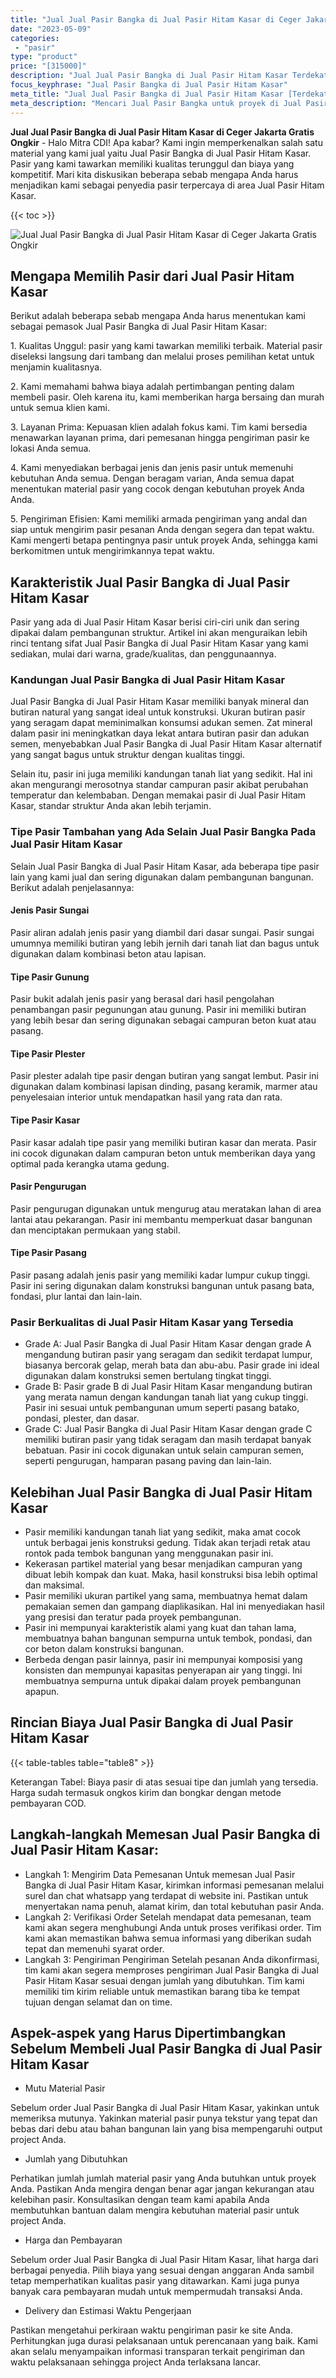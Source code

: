 ```yaml
---
title: "Jual Jual Pasir Bangka di Jual Pasir Hitam Kasar di Ceger Jakarta Gratis Ongkir"
date: "2023-05-09"
categories:
 - "pasir"
type: "product"
price: "[315000]"
description: "Jual Jual Pasir Bangka di Jual Pasir Hitam Kasar Terdekat. Jual Pasir Bangka ini sering digunakan dalam proyek konstruksi sebagai material adukan yang berkualitas dan bersih. Hubungi kami untuk informasi lebih lanjut."
focus_keyphrase: "Jual Pasir Bangka di Jual Pasir Hitam Kasar"
meta_title: "Jual Jual Pasir Bangka di Jual Pasir Hitam Kasar [Terdekat] - CDI"
meta_description: "Mencari Jual Pasir Bangka untuk proyek di Jual Pasir Hitam Kasar? Kami menawarkan Jual Pasir Bangka berkualitas untuk material adukan. Segera dapatkan penawaran terbaik."
---
```


**Jual Jual Pasir Bangka di Jual Pasir Hitam Kasar di Ceger Jakarta Gratis Ongkir** - Halo Mitra CDI! Apa kabar? Kami ingin memperkenalkan salah satu material yang kami jual yaitu Jual Pasir Bangka di Jual Pasir Hitam Kasar. Pasir yang kami tawarkan memiliki kualitas terunggul dan biaya yang kompetitif. Mari kita diskusikan beberapa sebab mengapa Anda harus menjadikan kami sebagai penyedia pasir terpercaya di area Jual Pasir Hitam Kasar.

{{< toc >}}

![Jual Jual Pasir Bangka di Jual Pasir Hitam Kasar di Ceger Jakarta Gratis Ongkir](/images/pasir/pasir-bangunan-29.jpg)

## Mengapa Memilih Pasir dari Jual Pasir Hitam Kasar

Berikut adalah beberapa sebab mengapa Anda harus menentukan kami sebagai pemasok Jual Pasir Bangka di Jual Pasir Hitam Kasar:

1\.  Kualitas Unggul: pasir yang kami tawarkan memiliki terbaik. Material pasir diseleksi langsung dari tambang dan melalui proses pemilihan ketat untuk menjamin kualitasnya.

2\.  Kami memahami bahwa biaya adalah pertimbangan penting dalam membeli pasir. Oleh karena itu, kami memberikan harga bersaing dan murah untuk semua klien kami.

3\.  Layanan Prima: Kepuasan klien adalah fokus kami. Tim kami bersedia menawarkan layanan prima, dari pemesanan hingga pengiriman pasir ke lokasi Anda semua.

4\.  Kami menyediakan berbagai jenis dan jenis pasir untuk memenuhi kebutuhan Anda semua. Dengan beragam varian, Anda semua dapat menentukan material pasir yang cocok dengan kebutuhan proyek Anda Anda.

5\.  Pengiriman Efisien: Kami memiliki armada pengiriman yang andal dan siap untuk mengirim pasir pesanan Anda dengan segera dan tepat waktu. Kami mengerti betapa pentingnya pasir untuk proyek Anda, sehingga kami berkomitmen untuk mengirimkannya tepat waktu.

## Karakteristik Jual Pasir Bangka di Jual Pasir Hitam Kasar

Pasir yang ada di Jual Pasir Hitam Kasar berisi ciri-ciri unik dan sering dipakai dalam pembangunan struktur. Artikel ini akan menguraikan lebih rinci tentang sifat Jual Pasir Bangka di Jual Pasir Hitam Kasar yang kami sediakan, mulai dari warna, grade/kualitas, dan penggunaannya.

### Kandungan Jual Pasir Bangka di Jual Pasir Hitam Kasar

Jual Pasir Bangka di Jual Pasir Hitam Kasar memiliki banyak mineral dan butiran natural yang sangat ideal untuk konstruksi. Ukuran butiran pasir yang seragam dapat meminimalkan konsumsi adukan semen. Zat mineral dalam pasir ini meningkatkan daya lekat antara butiran pasir dan adukan semen, menyebabkan Jual Pasir Bangka di Jual Pasir Hitam Kasar alternatif yang sangat bagus untuk struktur dengan kualitas tinggi.

Selain itu, pasir ini juga memiliki kandungan tanah liat yang sedikit. Hal ini akan mengurangi merosotnya standar campuran pasir akibat perubahan temperatur dan kelembaban. Dengan memakai pasir di Jual Pasir Hitam Kasar, standar struktur Anda akan lebih terjamin.

### Tipe Pasir Tambahan yang Ada Selain Jual Pasir Bangka Pada Jual Pasir Hitam Kasar

Selain Jual Pasir Bangka di Jual Pasir Hitam Kasar, ada beberapa tipe pasir lain yang kami jual dan sering digunakan dalam pembangunan bangunan. Berikut adalah penjelasannya:

#### Jenis Pasir Sungai

Pasir aliran adalah jenis pasir yang diambil dari dasar sungai. Pasir sungai umumnya memiliki butiran yang lebih jernih dari tanah liat dan bagus untuk digunakan dalam kombinasi beton atau lapisan.

#### Tipe Pasir Gunung

Pasir bukit adalah jenis pasir yang berasal dari hasil pengolahan penambangan pasir pegunungan atau gunung. Pasir ini memiliki butiran yang lebih besar dan sering digunakan sebagai campuran beton kuat atau pasang.

#### Tipe Pasir Plester

Pasir plester adalah tipe pasir dengan butiran yang sangat lembut. Pasir ini digunakan dalam kombinasi lapisan dinding, pasang keramik, marmer atau penyelesaian interior untuk mendapatkan hasil yang rata dan rata.

#### Tipe Pasir Kasar

Pasir kasar adalah tipe pasir yang memiliki butiran kasar dan merata. Pasir ini cocok digunakan dalam campuran beton untuk memberikan daya yang optimal pada kerangka utama gedung.

#### Pasir Pengurugan

Pasir pengurugan digunakan untuk mengurug atau meratakan lahan di area lantai atau pekarangan. Pasir ini membantu memperkuat dasar bangunan dan menciptakan permukaan yang stabil.

#### Tipe Pasir Pasang

Pasir pasang adalah jenis pasir yang memiliki kadar lumpur cukup tinggi. Pasir ini sering digunakan dalam konstruksi bangunan untuk pasang bata, fondasi, plur lantai dan lain-lain.

### Pasir Berkualitas di Jual Pasir Hitam Kasar yang Tersedia

*   Grade A: Jual Pasir Bangka di Jual Pasir Hitam Kasar dengan grade A mengandung butiran pasir yang seragam dan sedikit terdapat lumpur, biasanya bercorak gelap, merah bata dan abu-abu. Pasir grade ini ideal digunakan dalam konstruksi semen bertulang tingkat tinggi.
*   Grade B: Pasir grade B di Jual Pasir Hitam Kasar mengandung butiran yang merata namun dengan kandungan tanah liat yang cukup tinggi. Pasir ini sesuai untuk pembangunan umum seperti pasang batako, pondasi, plester, dan dasar.
*   Grade C: Jual Pasir Bangka di Jual Pasir Hitam Kasar dengan grade C memiliki butiran pasir yang tidak seragam dan masih terdapat banyak bebatuan. Pasir ini cocok digunakan untuk selain campuran semen, seperti pengurugan, hamparan pasang paving dan lain-lain.

## Kelebihan Jual Pasir Bangka di Jual Pasir Hitam Kasar

*   Pasir memiliki kandungan tanah liat yang sedikit, maka amat cocok untuk berbagai jenis konstruksi gedung. Tidak akan terjadi retak atau rontok pada tembok bangunan yang menggunakan pasir ini.
*   Kekerasan partikel material yang besar menjadikan campuran yang dibuat lebih kompak dan kuat. Maka, hasil konstruksi bisa lebih optimal dan maksimal.
*   Pasir memiliki ukuran partikel yang sama, membuatnya hemat dalam pemakaian semen dan gampang diaplikasikan. Hal ini menyediakan hasil yang presisi dan teratur pada proyek pembangunan.
*   Pasir ini mempunyai karakteristik alami yang kuat dan tahan lama, membuatnya bahan bangunan sempurna untuk tembok, pondasi, dan cor beton dalam konstruksi bangunan.
*   Berbeda dengan pasir lainnya, pasir ini mempunyai komposisi yang konsisten dan mempunyai kapasitas penyerapan air yang tinggi. Ini membuatnya sempurna untuk dipakai dalam proyek pembangunan apapun.

## Rincian Biaya Jual Pasir Bangka di Jual Pasir Hitam Kasar

{{< table-tables table="table8" >}}

Keterangan Tabel: Biaya pasir di atas sesuai tipe dan jumlah yang tersedia. Harga sudah termasuk ongkos kirim dan bongkar dengan metode pembayaran COD.

## Langkah-langkah Memesan Jual Pasir Bangka di Jual Pasir Hitam Kasar:

*   Langkah 1: Mengirim Data Pemesanan
Untuk memesan Jual Pasir Bangka di Jual Pasir Hitam Kasar, kirimkan informasi pemesanan melalui surel dan chat whatsapp yang terdapat di website ini. Pastikan untuk menyertakan nama penuh, alamat kirim, dan total kebutuhan pasir Anda.
*   Langkah 2: Verifikasi Order
Setelah mendapat data pemesanan, team kami akan segera menghubungi Anda untuk proses verifikasi order. Tim kami akan memastikan bahwa semua informasi yang diberikan sudah tepat dan memenuhi syarat order.
*   Langkah 3: Pengiriman Pengiriman
Setelah pesanan Anda dikonfirmasi, tim kami akan segera memproses pengiriman Jual Pasir Bangka di Jual Pasir Hitam Kasar sesuai dengan jumlah yang dibutuhkan. Tim kami memiliki tim kirim reliable untuk memastikan barang tiba ke tempat tujuan dengan selamat dan on time.

## Aspek-aspek yang Harus Dipertimbangkan Sebelum Membeli Jual Pasir Bangka di Jual Pasir Hitam Kasar

*   Mutu Material Pasir

Sebelum order Jual Pasir Bangka di Jual Pasir Hitam Kasar, yakinkan untuk memeriksa mutunya. Yakinkan material pasir punya tekstur yang tepat dan bebas dari debu atau bahan bangunan lain yang bisa mempengaruhi output project Anda.
*   Jumlah yang Dibutuhkan

Perhatikan jumlah jumlah material pasir yang Anda butuhkan untuk proyek Anda. Pastikan Anda mengira dengan benar agar jangan kekurangan atau kelebihan pasir. Konsultasikan dengan team kami apabila Anda membutuhkan bantuan dalam mengira kebutuhan material pasir untuk project Anda.
*   Harga dan Pembayaran

Sebelum order Jual Pasir Bangka di Jual Pasir Hitam Kasar, lihat harga dari berbagai penyedia. Pilih biaya yang sesuai dengan anggaran Anda sambil tetap memperhatikan kualitas pasir yang ditawarkan. Kami juga punya banyak cara pembayaran mudah untuk mempermudah transaksi Anda.
*   Delivery dan Estimasi Waktu Pengerjaan

Pastikan mengetahui perkiraan waktu pengiriman pasir ke site Anda. Perhitungkan juga durasi pelaksanaan untuk perencanaan yang baik. Kami akan selalu menyampaikan informasi transparan terkait pengiriman dan waktu pelaksanaan sehingga project Anda terlaksana lancar.